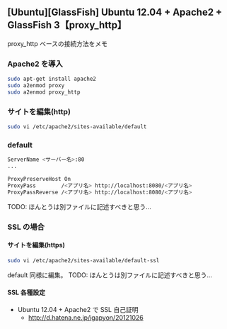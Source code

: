 ## [Ubuntu][GlassFish] Ubuntu 12.04 + Apache2 + GlassFish 3【proxy_http】

proxy_http ベースの接続方法をメモ


### Apache2 を導入


```sh
sudo apt-get install apache2
sudo a2enmod proxy
sudo a2enmod proxy_http
```



### サイトを編集(http)


```sh
sudo vi /etc/apache2/sites-available/default
```



### default


```sh
ServerName <サーバー名>:80
...

ProxyPreserveHost On
ProxyPass        /<アプリ名> http://localhost:8080/<アプリ名>
ProxyPassReverse /<アプリ名> http://localhost:8080/<アプリ名>
```

TODO: ほんとうは別ファイルに記述すべきと思う...


### SSL の場合


#### サイトを編集(https)


```sh
sudo vi /etc/apache2/sites-available/default-ssl
```

default 同様に編集。
TODO: ほんとうは別ファイルに記述すべきと思う...


#### SSL 各種設定


* Ubuntu 12.04 + Apache2 で SSL 自己証明
  * http://d.hatena.ne.jp/igapyon/20121026


